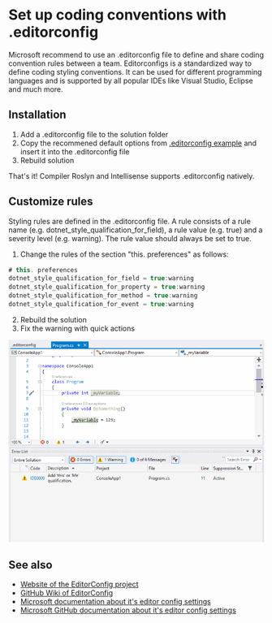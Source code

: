 # Set up coding conventions with .editorconfig

Microsoft recommend to use an .editorconfig file to define and share coding convention rules between a team.
Editorconfigs is a standardized way to define coding styling conventions. It can be used for different programming languages and is supported by all popular IDEs like Visual Studio, Eclipse and much more.

## Installation

1. Add a .editorconfig file to the solution folder
2. Copy the recommened default options from [.editorconfig example](hhttps://github.com/editorconfig/editorconfig-core-net/blob/master/.editorconfig) and insert it into the .editorconfig file
3. Rebuild solution

That's it! Compiler Roslyn and Intellisense supports .editorconfig natively.

## Customize rules

Styling rules are defined in the .editorconfig file. 
A rule consists of a rule name (e.g. dotnet_style_qualification_for_field), a rule value (e.g. true) and a severity level (e.g. warning).
The rule value should always be set to true.

1. Change the rules of the section "this. preferences" as follows:

```csharp
# this. preferences
dotnet_style_qualification_for_field = true:warning
dotnet_style_qualification_for_property = true:warning
dotnet_style_qualification_for_method = true:warning
dotnet_style_qualification_for_event = true:warning
```

2. Rebuild the solution
3. Fix the warning with quick actions


![Live Demo](./screenshots/editorconfig-livedemo.gif "Live Demo")

## See also

* [Website of the EditorConfig project](https://editorconfig.org/)
* [GitHub Wiki of EditorConfig](https://github.com/editorconfig/editorconfig/wiki/EditorConfig-Properties)
* [Microsoft documentation about it's editor config settings](https://github.com/MicrosoftDocs/visualstudio-docs/blob/master/docs/ide/editorconfig-code-style-settings-reference.md)
* [Microsoft GitHub documentation about it's editor config settings](https://docs.microsoft.com/en-us/visualstudio/ide/editorconfig-code-style-settings-reference)
